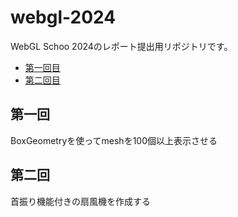 # webgl-2024
WebGL Schoo 2024のレポート提出用リポジトリです。

- [第一回目](https://ohta1429.github.io/webgl-school-2024/work01/)
- [第二回目](https://ohta1429.github.io/webgl-school-2024/work02/)

## 第一回
BoxGeometryを使ってmeshを100個以上表示させる

## 第二回
首振り機能付きの扇風機を作成する  
